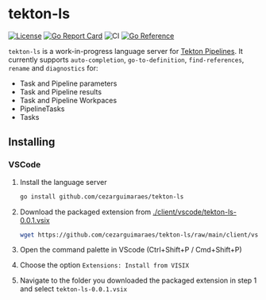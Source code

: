 # tekton-ls

[![License](https://img.shields.io/badge/License-Apache%202.0-blue.svg)](https://github.com/cezarguimaraes/tekton-ls/blob/main/LICENSE)
[![Go Report Card](https://goreportcard.com/badge/github.com/cezarguimaraes/tekton-ls)](https://goreportcard.com/report/github.com/cezarguimaraes/tekton-ls)
![CI](https://github.com/cezarguimaraes/tekton-ls/actions/workflows/go.yml/badge.svg)
[![Go Reference](https://pkg.go.dev/badge/github.com/cezarguimaraes/tekton-ls.svg)](https://pkg.go.dev/github.com/cezarguimaraes/tekton-ls)

`tekton-ls` is a work-in-progress language server for [Tekton Pipelines](https://github.com/tektoncd/pipeline).
It currently supports `auto-completion`, `go-to-definition`, `find-references`, `rename` and `diagnostics` for:

- Task and Pipeline parameters
- Task and Pipeline results
- Task and Pipeline Workpaces
- PipelineTasks
- Tasks

## Installing

### VSCode

1. Install the language server
    
    ```bash
    go install github.com/cezarguimaraes/tekton-ls
    ```
2. Download the packaged extension from [./client/vscode/tekton-ls-0.0.1.vsix](https://github.com/cezarguimaraes/tekton-ls/raw/main/client/vscode/tekton-ls-0.0.1.vsix)
    
    ```bash
    wget https://github.com/cezarguimaraes/tekton-ls/raw/main/client/vscode/tekton-ls-0.0.1.vsix
    ```
3. Open the command palette in VScode (Ctrl+Shift+P / Cmd+Shift+P)
4. Choose the option `Extensions: Install from VISIX`
5. Navigate to the folder you downloaded the packaged extension in step 1 and select `tekton-ls-0.0.1.vsix`
